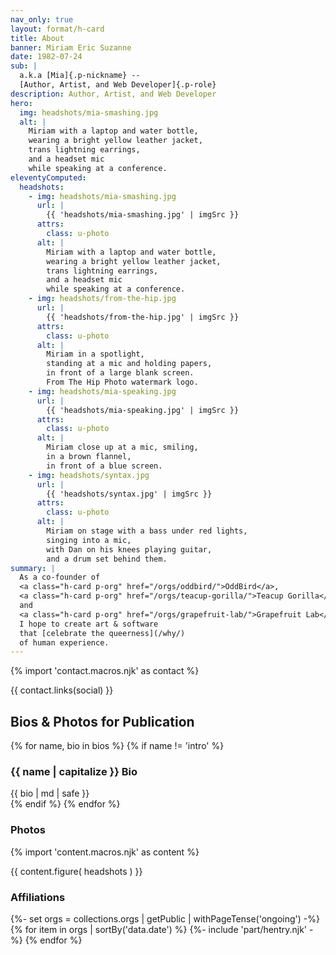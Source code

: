 ```yaml
---
nav_only: true
layout: format/h-card
title: About
banner: Miriam Eric Suzanne
date: 1982-07-24
sub: |
  a.k.a [Mia]{.p-nickname} --
  [Author, Artist, and Web Developer]{.p-role}
description: Author, Artist, and Web Developer
hero:
  img: headshots/mia-smashing.jpg
  alt: |
    Miriam with a laptop and water bottle,
    wearing a bright yellow leather jacket,
    trans lightning earrings,
    and a headset mic
    while speaking at a conference.
eleventyComputed:
  headshots:
    - img: headshots/mia-smashing.jpg
      url: |
        {{ 'headshots/mia-smashing.jpg' | imgSrc }}
      attrs:
        class: u-photo
      alt: |
        Miriam with a laptop and water bottle,
        wearing a bright yellow leather jacket,
        trans lightning earrings,
        and a headset mic
        while speaking at a conference.
    - img: headshots/from-the-hip.jpg
      url: |
        {{ 'headshots/from-the-hip.jpg' | imgSrc }}
      attrs:
        class: u-photo
      alt: |
        Miriam in a spotlight,
        standing at a mic and holding papers,
        in front of a large blank screen.
        From The Hip Photo watermark logo.
    - img: headshots/mia-speaking.jpg
      url: |
        {{ 'headshots/mia-speaking.jpg' | imgSrc }}
      attrs:
        class: u-photo
      alt: |
        Miriam close up at a mic, smiling,
        in a brown flannel,
        in front of a blue screen.
    - img: headshots/syntax.jpg
      url: |
        {{ 'headshots/syntax.jpg' | imgSrc }}
      attrs:
        class: u-photo
      alt: |
        Miriam on stage with a bass under red lights,
        singing into a mic,
        with Dan on his knees playing guitar,
        and a drum set behind them.
summary: |
  As a co-founder of
  <a class="h-card p-org" href="/orgs/oddbird/">OddBird</a>,
  <a class="h-card p-org" href="/orgs/teacup-gorilla/">Teacup Gorilla</a>,
  and
  <a class="h-card p-org" href="/orgs/grapefruit-lab/">Grapefruit Lab</a>
  I hope to create art & software
  that [celebrate the queerness](/why/)
  of human experience.
---
```


{% import 'contact.macros.njk' as contact %}

{{ contact.links(social) }}

## Bios & Photos for Publication

{% for name, bio in bios %}
{% if name != 'intro' %}
### {{ name | capitalize }} Bio

<div class="p-note">
{{ bio | md | safe }}
</div>
{% endif %}
{% endfor %}

### Photos

{% import 'content.macros.njk' as content %}

{{ content.figure(
  headshots
) }}

### Affiliations

{%- set orgs = collections.orgs | getPublic | withPageTense('ongoing') -%}
{% for item in orgs | sortBy('data.date') %}
  {%- include 'part/hentry.njk' -%}
{% endfor %}
